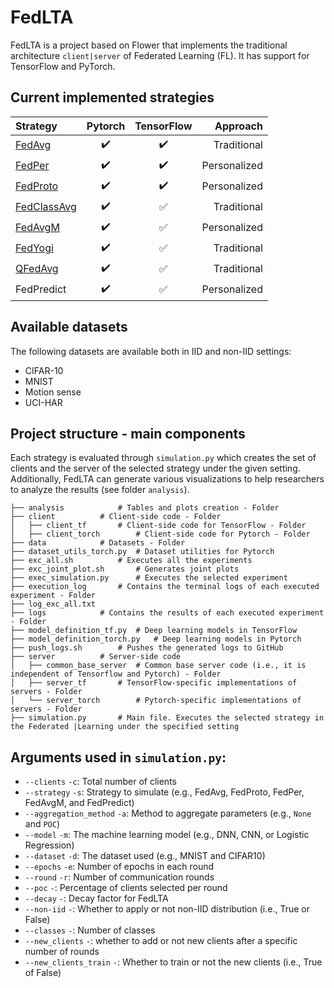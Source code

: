 # FedLTA

FedLTA is a project based on Flower that implements the traditional architecture `client|server` of Federated Learning (FL).
It has support for TensorFlow and PyTorch. 

## Current implemented strategies

| Strategy | Pytorch | TensorFlow |     Approach |
| :---         |     :---:      |     :---:     |-------------:|
| [FedAvg](http://proceedings.mlr.press/v54/mcmahan17a/mcmahan17a.pdf) | :heavy_check_mark:  | :heavy_check_mark:  |  Traditional |
| [FedPer](https://arxiv.org/pdf/1912.00818.pdf) | :heavy_check_mark: | :heavy_check_mark: | Personalized |
| [FedProto](https://ojs.aaai.org/index.php/AAAI/article/view/20819) | :heavy_check_mark: | :heavy_check_mark: | Personalized |
| [FedClassAvg](https://dl.acm.org/doi/pdf/10.1145/3545008.3545073) | :heavy_check_mark: | :white_check_mark: |  Traditional |
| [FedAvgM](https://arxiv.org/pdf/1909.06335.pdf) | :heavy_check_mark: | :white_check_mark: | Personalized |
| [FedYogi](https://arxiv.org/pdf/2003.00295.pdf) | :heavy_check_mark: | :white_check_mark: |  Traditional |
| [QFedAvg](https://arxiv.org/pdf/1905.10497.pdf) | :heavy_check_mark: | :white_check_mark: |  Traditional |
| FedPredict | :heavy_check_mark: | :white_check_mark: | Personalized |

## Available datasets

The following datasets are available both in IID and non-IID settings:

- CIFAR-10
- MNIST
- Motion sense
- UCI-HAR

## Project structure - main components 

Each strategy is evaluated through `simulation.py` which creates the set of clients and the server of the selected strategy under the given setting.
Additionally, FedLTA can generate various visualizations to help researchers to analyze the results (see folder `analysis`).

    ├── analysis 			# Tables and plots creation - Folder
    ├── client 			# Client-side code - Folder
    │   ├── client_tf		# Client-side code for TensorFlow - Folder
    │   ├── client_torch		# Client-side code for Pytorch - Folder
    ├── data			# Datasets - Folder
    ├── dataset_utils_torch.py	# Dataset utilities for Pytorch
    ├── exc_all.sh			# Executes all the experiments
    ├── exc_joint_plot.sh		# Generates joint plots 
    ├── exec_simulation.py		# Executes the selected experiment
    ├── execution_log		# Contains the terminal logs of each executed experiment - Folder
    ├── log_exc_all.txt
    ├── logs			# Contains the results of each executed experiment - Folder
    ├── model_definition_tf.py	# Deep learning models in TensorFlow
    ├── model_definition_torch.py	# Deep learning models in Pytorch
    ├── push_logs.sh		# Pushes the generated logs to GitHub 
    ├── server			# Server-side code
    │   ├── common_base_server	# Common base server code (i.e., it is independent of Tensorflow and Pytorch) - Folder
    │   ├── server_tf		# TensorFlow-specific implementations of servers - Folder
    │   └── server_torch		# Pytorch-specific implementations of servers - Folder
    ├── simulation.py		# Main file. Executes the selected strategy in the Federated |Learning under the specified setting




## Arguments used in `simulation.py`:
- `--clients` `-c`: Total number of clients
- `--strategy` `-s`: Strategy to simulate (e.g., FedAvg, FedProto, FedPer, FedAvgM, and FedPredict) 
- `--aggregation_method` `-a`: Method to aggregate parameters (e.g., `None` and `POC`)
- `--model` `-m`: The machine learning model (e.g., DNN, CNN, or Logistic Regression)
- `--dataset` `-d`: The dataset used (e.g., MNIST and CIFAR10)
- `--epochs` `-e`:  Number of epochs in each round
- `--round` `-r`: Number of communication rounds
- `--poc` `-`: Percentage of clients selected per round
- `--decay` `-`: Decay factor for FedLTA
- `--non-iid` `-`: Whether to apply or not non-IID distribution (i.e., True or False)
- `--classes` `-`: Number of classes
- `--new_clients` `-`: whether to add or not new clients after a specific number of rounds
- `--new_clients_train` `-`: Whether to train or not the new clients (i.e., True of False)
